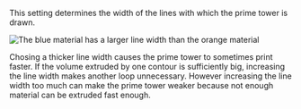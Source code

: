 This setting determines the width of the lines with which the prime tower is drawn.

![The blue material has a larger line width than the orange material](prime_tower_line_width.png)

Chosing a thicker line width causes the prime tower to sometimes print faster. If the volume extruded by one contour is sufficiently big, increasing the line width makes another loop unnecessary. However increasing the line width too much can make the prime tower weaker because not enough material can be extruded fast enough.